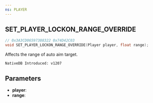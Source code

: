 ```yaml
---
ns: PLAYER
---
```

## SET_PLAYER_LOCKON_RANGE_OVERRIDE

```c
// 0x3A3CD06597388322 0x74D42C03
void SET_PLAYER_LOCKON_RANGE_OVERRIDE(Player player, float range);
```

Affects the range of auto aim target.

```
NativeDB Introduced: v1207
```

## Parameters
* **player**:
* **range**:
